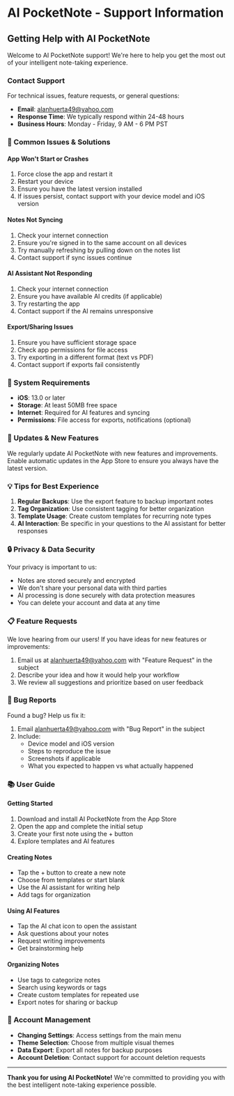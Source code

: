 # AI PocketNote - Support Information

## Getting Help with AI PocketNote

Welcome to AI PocketNote support! We're here to help you get the most out of your intelligent note-taking experience.

###  Contact Support

For technical issues, feature requests, or general questions:

- **Email**: alanhuerta49@yahoo.com
- **Response Time**: We typically respond within 24-48 hours
- **Business Hours**: Monday - Friday, 9 AM - 6 PM PST

### 🔧 Common Issues & Solutions

#### **App Won't Start or Crashes**
1. Force close the app and restart it
2. Restart your device
3. Ensure you have the latest version installed
4. If issues persist, contact support with your device model and iOS version

#### **Notes Not Syncing**
1. Check your internet connection
2. Ensure you're signed in to the same account on all devices
3. Try manually refreshing by pulling down on the notes list
4. Contact support if sync issues continue

#### **AI Assistant Not Responding**
1. Check your internet connection
2. Ensure you have available AI credits (if applicable)
3. Try restarting the app
4. Contact support if the AI remains unresponsive

#### **Export/Sharing Issues**
1. Ensure you have sufficient storage space
2. Check app permissions for file access
3. Try exporting in a different format (text vs PDF)
4. Contact support if exports fail consistently

### 📱 System Requirements

- **iOS**: 13.0 or later
- **Storage**: At least 50MB free space
- **Internet**: Required for AI features and syncing
- **Permissions**: File access for exports, notifications (optional)

### 🔄 Updates & New Features

We regularly update AI PocketNote with new features and improvements. Enable automatic updates in the App Store to ensure you always have the latest version.

### 💡 Tips for Best Experience

1. **Regular Backups**: Use the export feature to backup important notes
2. **Tag Organization**: Use consistent tagging for better organization
3. **Template Usage**: Create custom templates for recurring note types
4. **AI Interaction**: Be specific in your questions to the AI assistant for better responses

### 🔒 Privacy & Data Security

Your privacy is important to us:
- Notes are stored securely and encrypted
- We don't share your personal data with third parties
- AI processing is done securely with data protection measures
- You can delete your account and data at any time

### 📋 Feature Requests

We love hearing from our users! If you have ideas for new features or improvements:
1. Email us at alanhuerta49@yahoo.com with "Feature Request" in the subject
2. Describe your idea and how it would help your workflow
3. We review all suggestions and prioritize based on user feedback

### 🐛 Bug Reports

Found a bug? Help us fix it:
1. Email alanhuerta49@yahoo.com with "Bug Report" in the subject
2. Include:
   - Device model and iOS version
   - Steps to reproduce the issue
   - Screenshots if applicable
   - What you expected to happen vs what actually happened

### 📚 User Guide

#### Getting Started
1. Download and install AI PocketNote from the App Store
2. Open the app and complete the initial setup
3. Create your first note using the + button
4. Explore templates and AI features

#### Creating Notes
- Tap the + button to create a new note
- Choose from templates or start blank
- Use the AI assistant for writing help
- Add tags for organization

#### Using AI Features
- Tap the AI chat icon to open the assistant
- Ask questions about your notes
- Request writing improvements
- Get brainstorming help

#### Organizing Notes
- Use tags to categorize notes
- Search using keywords or tags
- Create custom templates for repeated use
- Export notes for sharing or backup

### 🔄 Account Management

- **Changing Settings**: Access settings from the main menu
- **Theme Selection**: Choose from multiple visual themes
- **Data Export**: Export all notes for backup purposes
- **Account Deletion**: Contact support for account deletion requests


---

**Thank you for using AI PocketNote!** We're committed to providing you with the best intelligent note-taking experience possible.

